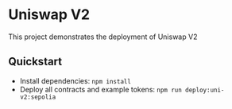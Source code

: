 # Uniswap V2

This project demonstrates the deployment of Uniswap V2

## Quickstart

- Install dependencies: `npm install`
- Deploy all contracts and example tokens: `npm run deploy:uni-v2:sepolia`
